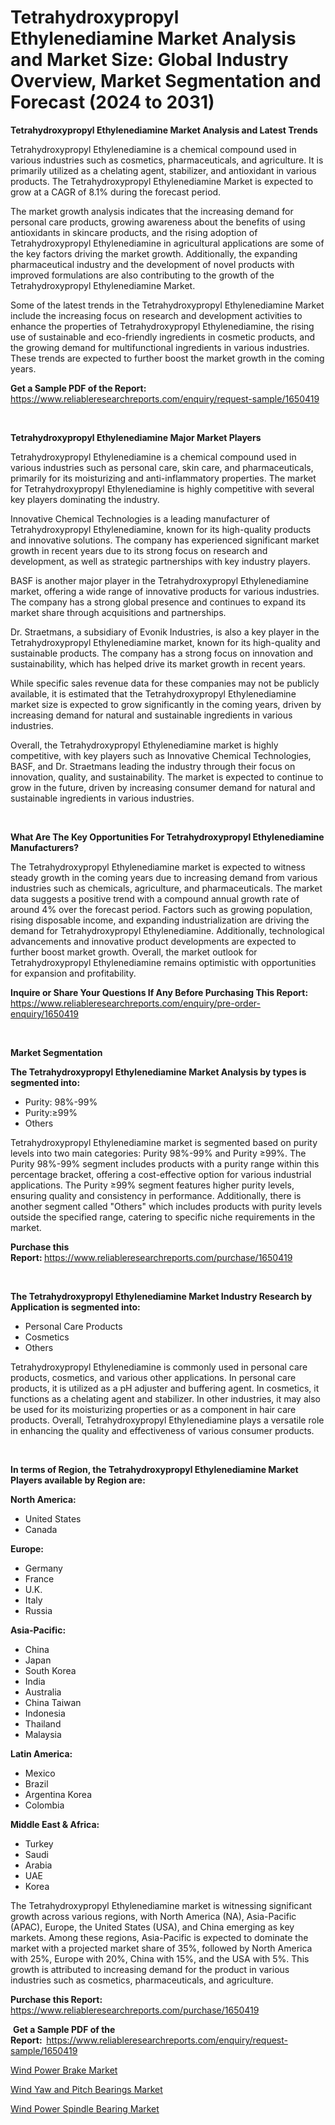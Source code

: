 <p><h1>Tetrahydroxypropyl Ethylenediamine Market Analysis and Market Size: Global Industry Overview, Market Segmentation and Forecast (2024 to 2031)</h1></p><p><strong>Tetrahydroxypropyl Ethylenediamine Market Analysis and Latest Trends</strong></p>
<p><p>Tetrahydroxypropyl Ethylenediamine is a chemical compound used in various industries such as cosmetics, pharmaceuticals, and agriculture. It is primarily utilized as a chelating agent, stabilizer, and antioxidant in various products. The Tetrahydroxypropyl Ethylenediamine Market is expected to grow at a CAGR of 8.1% during the forecast period.</p><p>The market growth analysis indicates that the increasing demand for personal care products, growing awareness about the benefits of using antioxidants in skincare products, and the rising adoption of Tetrahydroxypropyl Ethylenediamine in agricultural applications are some of the key factors driving the market growth. Additionally, the expanding pharmaceutical industry and the development of novel products with improved formulations are also contributing to the growth of the Tetrahydroxypropyl Ethylenediamine Market.</p><p>Some of the latest trends in the Tetrahydroxypropyl Ethylenediamine Market include the increasing focus on research and development activities to enhance the properties of Tetrahydroxypropyl Ethylenediamine, the rising use of sustainable and eco-friendly ingredients in cosmetic products, and the growing demand for multifunctional ingredients in various industries. These trends are expected to further boost the market growth in the coming years.</p></p>
<p><strong>Get a Sample PDF of the Report:&nbsp;</strong> <a href="https://www.reliableresearchreports.com/enquiry/request-sample/1650419">https://www.reliableresearchreports.com/enquiry/request-sample/1650419</a></p>
<p>&nbsp;</p>
<p><strong>Tetrahydroxypropyl Ethylenediamine Major Market Players</strong></p>
<p><p>Tetrahydroxypropyl Ethylenediamine is a chemical compound used in various industries such as personal care, skin care, and pharmaceuticals, primarily for its moisturizing and anti-inflammatory properties. The market for Tetrahydroxypropyl Ethylenediamine is highly competitive with several key players dominating the industry.</p><p>Innovative Chemical Technologies is a leading manufacturer of Tetrahydroxypropyl Ethylenediamine, known for its high-quality products and innovative solutions. The company has experienced significant market growth in recent years due to its strong focus on research and development, as well as strategic partnerships with key industry players.</p><p>BASF is another major player in the Tetrahydroxypropyl Ethylenediamine market, offering a wide range of innovative products for various industries. The company has a strong global presence and continues to expand its market share through acquisitions and partnerships.</p><p>Dr. Straetmans, a subsidiary of Evonik Industries, is also a key player in the Tetrahydroxypropyl Ethylenediamine market, known for its high-quality and sustainable products. The company has a strong focus on innovation and sustainability, which has helped drive its market growth in recent years.</p><p>While specific sales revenue data for these companies may not be publicly available, it is estimated that the Tetrahydroxypropyl Ethylenediamine market size is expected to grow significantly in the coming years, driven by increasing demand for natural and sustainable ingredients in various industries.</p><p>Overall, the Tetrahydroxypropyl Ethylenediamine market is highly competitive, with key players such as Innovative Chemical Technologies, BASF, and Dr. Straetmans leading the industry through their focus on innovation, quality, and sustainability. The market is expected to continue to grow in the future, driven by increasing consumer demand for natural and sustainable ingredients in various industries.</p></p>
<p>&nbsp;</p>
<p><strong>What Are The Key Opportunities For Tetrahydroxypropyl Ethylenediamine Manufacturers?</strong></p>
<p><p>The Tetrahydroxypropyl Ethylenediamine market is expected to witness steady growth in the coming years due to increasing demand from various industries such as chemicals, agriculture, and pharmaceuticals. The market data suggests a positive trend with a compound annual growth rate of around 4% over the forecast period. Factors such as growing population, rising disposable income, and expanding industrialization are driving the demand for Tetrahydroxypropyl Ethylenediamine. Additionally, technological advancements and innovative product developments are expected to further boost market growth. Overall, the market outlook for Tetrahydroxypropyl Ethylenediamine remains optimistic with opportunities for expansion and profitability.</p></p>
<p><strong>Inquire or Share Your Questions If Any Before Purchasing This Report:</strong> <a href="https://www.reliableresearchreports.com/enquiry/pre-order-enquiry/1650419">https://www.reliableresearchreports.com/enquiry/pre-order-enquiry/1650419</a></p>
<p>&nbsp;</p>
<p><strong>Market Segmentation</strong></p>
<p><strong>The Tetrahydroxypropyl Ethylenediamine Market Analysis by types is segmented into:</strong></p>
<p><ul><li>Purity: 98%-99%</li><li>Purity:≥99%</li><li>Others</li></ul></p>
<p><p>Tetrahydroxypropyl Ethylenediamine market is segmented based on purity levels into two main categories: Purity 98%-99% and Purity ≥99%. The Purity 98%-99% segment includes products with a purity range within this percentage bracket, offering a cost-effective option for various industrial applications. The Purity ≥99% segment features higher purity levels, ensuring quality and consistency in performance. Additionally, there is another segment called "Others" which includes products with purity levels outside the specified range, catering to specific niche requirements in the market.</p></p>
<p><strong>Purchase this Report:&nbsp;</strong><a href="https://www.reliableresearchreports.com/purchase/1650419">https://www.reliableresearchreports.com/purchase/1650419</a></p>
<p>&nbsp;</p>
<p><strong>The Tetrahydroxypropyl Ethylenediamine Market Industry Research by Application is segmented into:</strong></p>
<p><ul><li>Personal Care Products</li><li>Cosmetics</li><li>Others</li></ul></p>
<p><p>Tetrahydroxypropyl Ethylenediamine is commonly used in personal care products, cosmetics, and various other applications. In personal care products, it is utilized as a pH adjuster and buffering agent. In cosmetics, it functions as a chelating agent and stabilizer. In other industries, it may also be used for its moisturizing properties or as a component in hair care products. Overall, Tetrahydroxypropyl Ethylenediamine plays a versatile role in enhancing the quality and effectiveness of various consumer products.</p></p>
<p>&nbsp;</p>
<p><strong>In terms of Region, the Tetrahydroxypropyl Ethylenediamine Market Players available by Region are:</strong></p>
<p>
    <p> <strong> North America: </strong>
        <ul>
            <li>United States</li>
            <li>Canada</li>
        </ul>
        </p> 
    <p> <strong> Europe: </strong>
        <ul>
            <li>Germany</li>
            <li>France</li>
            <li>U.K.</li>
            <li>Italy</li>
            <li>Russia</li>
        </ul>
        </p> 
    <p> <strong> Asia-Pacific: </strong>
        <ul>
            <li>China</li>
            <li>Japan</li>
            <li>South Korea</li>
            <li>India</li>
            <li>Australia</li>
            <li>China Taiwan</li>
            <li>Indonesia</li>
            <li>Thailand</li>
            <li>Malaysia</li>
        </ul>
        </p> 
    <p> <strong> Latin America: </strong>
        <ul>
            <li>Mexico</li>
            <li>Brazil</li>
            <li>Argentina Korea</li>
            <li>Colombia</li>
        </ul>
        </p> 
    <p> <strong> Middle East & Africa: </strong>
        <ul>
            <li>Turkey</li>
            <li>Saudi</li>
            <li>Arabia</li>
            <li>UAE</li>
            <li>Korea</li>
        </ul>
    </p>
    </p>
<p><p>The Tetrahydroxypropyl Ethylenediamine market is witnessing significant growth across various regions, with North America (NA), Asia-Pacific (APAC), Europe, the United States (USA), and China emerging as key markets. Among these regions, Asia-Pacific is expected to dominate the market with a projected market share of 35%, followed by North America with 25%, Europe with 20%, China with 15%, and the USA with 5%. This growth is attributed to increasing demand for the product in various industries such as cosmetics, pharmaceuticals, and agriculture.</p></p>
<p><strong>Purchase this Report: </strong><a href="https://www.reliableresearchreports.com/purchase/1650419">https://www.reliableresearchreports.com/purchase/1650419</a></p>
<p>&nbsp;<strong>Get a Sample PDF of the Report:&nbsp;&nbsp;</strong><a href="https://www.reliableresearchreports.com/enquiry/request-sample/1650419">https://www.reliableresearchreports.com/enquiry/request-sample/1650419</a></p>
<p><strong></strong></p>
<p><p><a href="https://view.publitas.com/reportprime-1/wind-power-brake-market-dynamics-2023-2030-also-about-its-market-trends-projections-and-opportunities/">Wind Power Brake Market</a></p><p><a href="https://view.publitas.com/reportprime-1/wind-yaw-and-pitch-bearings-market-offer-valuable-insights-into-market-size-market-share-market-trends-and-projections-spanning-from-2023-to-2030/">Wind Yaw and Pitch Bearings Market</a></p><p><a href="https://view.publitas.com/reportprime-1/wind-power-spindle-bearing-market-size-and-examines-its-market-scope-with-a-primary-focus-on-growth-opportunities-and-forecasted-trends-spanning-from-2023-to-2030/">Wind Power Spindle Bearing Market</a></p></p>